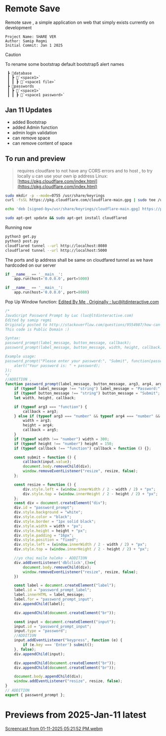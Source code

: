 # Remote Save
Remote save , a simple application on web that simply exists currently on development
```
Project Name: SHARE VER
Author: Samip Regmi
Initial Commit: Jan 1 2025
```
> [!CAUTION]
> To rename some bootstrap default bootstrap5 alert names
```
 ┣ 📂database
 ┃ ┣ 📂`<space1>`
 ┃ ┃ ┣ 📜`<space1 file>`
 ┣ 📂passwords
 ┃ ┣ 📂`<space1>`
 ┃ ┃ ┣ 📜`<space1 password>`
```
## Jan 11 Updates
- added Bootstrap
- added Admin function
- admin login validation
- can remove space
- can remove content of space

## To run and preview
> requires cloudfare to not have any CORS errors and to host , to try locally u can use your own ip address
Linux: [https://pkg.cloudflare.com/index.html](https://pkg.cloudflare.com/index.html)
```sh
sudo mkdir -p --mode=0755 /usr/share/keyrings
curl -fsSL https://pkg.cloudflare.com/cloudflare-main.gpg | sudo tee /usr/share/keyrings/cloudflare-main.gpg >/dev/null

echo 'deb [signed-by=/usr/share/keyrings/cloudflare-main.gpg] https://pkg.cloudflare.com/cloudflared jammy main' | sudo tee /etc/apt/sources.list.d/cloudflared.list

sudo apt-get update && sudo apt-get install cloudflared
```
Running now
```sh
python3 get.py
python3 post.py
cloudflared tunnel --url http://localhost:8080
cloudflared tunnel --url http://localhost:5000
```
The ports and ip address shall be same on cloudfared tunnel as we have hardcoded on our server
```py
if __name__ == '__main__':
    app.run(host='0.0.0.0', port=5000)

```
```py
if __name__ == '__main__':
    app.run(host='0.0.0.0', port=8080)
```
Pop Up Window function: [Edited By Me , Originally : luc@ltdinteractive.com](https://stackoverflow.com/questions/9554987/how-can-i-hide-the-password-entered-via-a-javascript-dialog-prompt#:~:text=There%20is%20currently%20no%20way,it%20hide%20the%20text%20input.)
```js
/*
JavaScript Password Prompt by Luc (luc@ltdinteractive.com)
Edited by samip regmi
Originaly posted to http://stackoverflow.com/questions/9554987/how-can-i-hide-the-password-entered-via-a-javascript-dialog-prompt
This code is Public Domain :)

Syntax:
password_prompt(label_message, button_message, callback);
password_prompt(label_message, button_message, width, height, callback);

Example usage:
password_prompt("Please enter your password:", "Submit", function(password) {
    alert("Your password is: " + password);
});
*/
//ADDITION , 
function password_prompt(label_message, button_message, arg3, arg4, arg5) {
    if (typeof label_message !== "string") label_message = "Password:";
    if (typeof button_message !== "string") button_message = "Submit";
    let width, height, callback;

    if (typeof arg3 === "function") {
        callback = arg3;
    } else if (typeof arg3 === "number" && typeof arg4 === "number" && typeof arg5 === "function") {
        width = arg3;
        height = arg4;
        callback = arg5;
    }
    if (typeof width !== "number") width = 300;
    if (typeof height !== "number") height = 150;
    if (typeof callback !== "function") callback = function () {};

    const submit = function () {
        callback(input.value);
        document.body.removeChild(div);
        window.removeEventListener("resize", resize, false);
    };

    const resize = function () {
        div.style.left = (window.innerWidth / 2 - width / 2) + "px";
        div.style.top = (window.innerHeight / 2 - height / 2) + "px";
    };
    const div = document.createElement("div");
    div.id = "password_prompt";
    div.style.background = "white";
    div.style.color = "black";
    div.style.border = "1px solid black";
    div.style.width = width + "px";
    div.style.height = height + "px";
    div.style.padding = "16px";
    div.style.position = "fixed";
    div.style.left = (window.innerWidth / 2 - width / 2) + "px";
    div.style.top = (window.innerHeight / 2 - height / 2) + "px";

    //yo chai maile haleko - ADDITION 
    div.addEventListener('dblclick',()=>{
        document.body.removeChild(div);
        window.removeEventListener("resize", resize, false);
    })

    const label = document.createElement("label");
    label.id = "password_prompt_label";
    label.innerHTML = label_message;
    label.for = "password_prompt_input";
    div.appendChild(label);

    div.appendChild(document.createElement("br"));

    const input = document.createElement("input");
    input.id = "password_prompt_input";
    input.type = "password";
    //ADDITION
    input.addEventListener("keypress", function (e) {
        if (e.key === 'Enter') submit();
    }, false);
    div.appendChild(input);

    div.appendChild(document.createElement("br"));
    div.appendChild(document.createElement("br"));

    document.body.appendChild(div);
    window.addEventListener("resize", resize, false);
}
// ADDITION
export { password_prompt };

```
# Previews from 2025-Jan-11 latest
[Screencast from 01-11-2025 05:21:52 PM.webm](https://github.com/user-attachments/assets/59e4499f-e567-472c-92f8-b3d0b3c83947)



